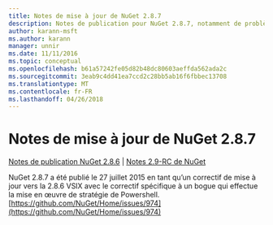 ```yaml
---
title: Notes de mise à jour de NuGet 2.8.7
description: Notes de publication pour NuGet 2.8.7, notamment de problèmes connus, des correctifs de bogues, les fonctionnalités ajoutées et dcr.
author: karann-msft
ms.author: karann
manager: unnir
ms.date: 11/11/2016
ms.topic: conceptual
ms.openlocfilehash: b61a57242fe05d82b48dc80603aeffda562ada2c
ms.sourcegitcommit: 3eab9c4dd41ea7ccd2c28bb5ab16f6fbbec13708
ms.translationtype: MT
ms.contentlocale: fr-FR
ms.lasthandoff: 04/26/2018
---
```

# <a name="nuget-287-release-notes"></a>Notes de mise à jour de NuGet 2.8.7

[Notes de publication NuGet 2.8.6](../release-notes/nuget-2.8.6.md) | [Notes 2.9-RC de NuGet](../release-notes/nuget-2.9-RC.md)

NuGet 2.8.7 a été publié le 27 juillet 2015 en tant qu’un correctif de mise à jour vers la 2.8.6 VSIX avec le correctif spécifique à un bogue qui effectue la mise en œuvre de stratégie de Powershell.
[https://github.com/NuGet/Home/issues/974](https://github.com/NuGet/Home/issues/974)
